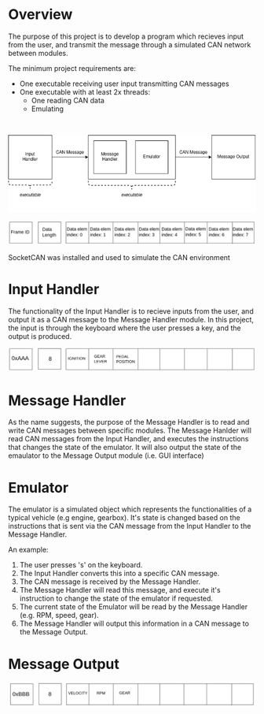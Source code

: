 # Overview
The purpose of this project is to develop a program which recieves input from the user, and transmit the message through a simulated CAN network between modules.

The minimum project requirements are:
- One executable receiving user input transmitting CAN messages
- One executable with at least 2x threads:
  - One reading CAN data
  - Emulating

<p>&nbsp;</p>

![Project_Deliverables](https://github.com/MatthewYung0/volvo-boot-camp-2022-smokey-lab/blob/master/docs/Project%20Requirements.png)

![Project_Deliverables](https://github.com/MatthewYung0/volvo-boot-camp-2022-smokey-lab/blob/master/docs/frame_overview.png)

SocketCAN was installed and used to simulate the CAN environment



# Input Handler
The functionality of the Input Handler is to recieve inputs from the user, and output it as a CAN message to the Message Handler module. In this project, the input is through the keyboard where the user presses a key, and the output is produced.

![Project_Deliverables](https://github.com/MatthewYung0/volvo-boot-camp-2022-smokey-lab/blob/master/docs/frame_input_handler.png)

# Message Handler
As the name suggests, the purpose of the Message Handler is to read and write CAN messages between specific modules.
The Message Hanlder will read CAN messages from the Input Handler, and executes the instructions that changes the state of the emulator.
It will also output the state of the emaulator to the Message Output module (i.e. GUI interface)

# Emulator
The emulator is a simulated object which represents the functionalities of a typical vehicle (e.g engine, gearbox). It's state is changed based on the instructions that is sent via the CAN message from the Input Handler to the Message Handler.

An example:
1) The user presses 's' on the keyboard.
2) The Input Handler converts this into a specific CAN message.
3) The CAN message is received by the Message Handler.
4) The Message Handler will read this message, and execute it's instruction to change the state of the emulator if requested.
5) The current state of the Emulator will be read by the Message Handler (e.g. RPM, speed, gear).
6) The Message Handler will output this information in a CAN message to the Message Output.

# Message Output

![Project_Deliverables](https://github.com/MatthewYung0/volvo-boot-camp-2022-smokey-lab/blob/master/docs/frame_emulator.png)
